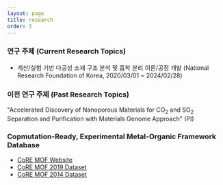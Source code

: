```yaml
---
layout: page
title: research
order: 3
---
```

### 연구 주제 (Current Research Topics)
- 계산/실험 기반 다공성 소재 구조 분석 및 흡착 분리 이론/공정 개발 (National Research Foundation of Korea, 2020/03/01 ~ 2024/02/28)

### 이전 연구 주제 (Past Research Topics)
"Accelerated Discovery of Nanoporous Materials for CO<sub>2</sub> and SO<sub>2</sub> Separation and Purification with Materials Genome Approach" (PI)

### Copmutation-Ready, Experimental Metal-Organic Framework Database 
- [CoRE MOF Website](http://gregchung.github.io/CoRE-MOFs/index.html)
- [CoRE MOF 2019 Dataset](https://zenodo.org/record/3528250#.XhxUzcgzaUl)
- [CoRE MOF 2014 Dataset](https://zenodo.org/record/3228673#.XhxVBsgzaUk)
